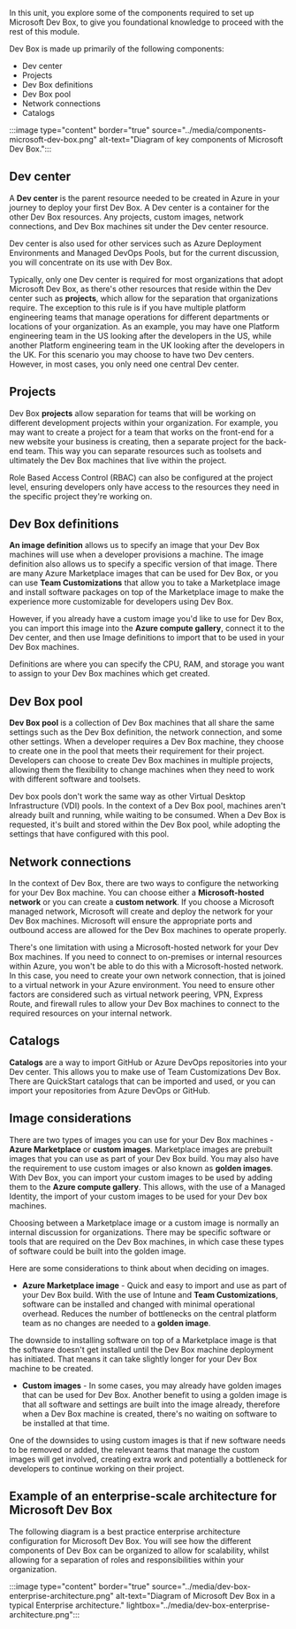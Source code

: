 In this unit, you explore some of the components required to set up Microsoft Dev Box, to give you foundational knowledge to proceed with the rest of this module.

Dev Box is made up primarily of the following components:

- Dev center
- Projects
- Dev Box definitions
- Dev Box pool
- Network connections
- Catalogs

:::image type="content" border="true" source="../media/components-microsoft-dev-box.png" alt-text="Diagram of key components of Microsoft Dev Box.":::

## Dev center

A **Dev center** is the parent resource needed to be created in Azure in your journey to deploy your first Dev Box. A Dev center is a container for the other Dev Box resources. Any projects, custom images, network connections, and Dev Box machines sit under the Dev center resource.

Dev center is also used for other services such as Azure Deployment Environments and Managed DevOps Pools, but for the current discussion, you will concentrate on its use with Dev Box.

Typically, only one Dev center is required for most organizations that adopt Microsoft Dev Box, as there's other resources that reside within the Dev center such as **projects**, which allow for the separation that organizations require. The exception to this rule is if you have multiple platform engineering teams that manage operations for different departments or locations of your organization. As an example, you may have one Platform engineering team in the US looking after the developers in the US, while another Platform engineering team in the UK looking after the developers in the UK. For this scenario you may choose to have two Dev centers. However, in most cases, you only need one central Dev center.

## Projects

Dev Box **projects** allow separation for teams that will be working on different development projects within your organization. For example, you may want to create a project for a team that works on the front-end for a new website your business is creating, then a separate project for the back-end team. This way you can separate resources such as toolsets and ultimately the Dev Box machines that live within the project.

Role Based Access Control (RBAC) can also be configured at the project level, ensuring developers only have access to the resources they need in the specific project they're working on.

## Dev Box definitions

**An image definition** allows us to specify an image that your Dev Box machines will use when a developer provisions a machine. The image definition also allows us to specify a specific version of that image. There are many Azure Marketplace images that can be used for Dev Box, or you can use **Team Customizations** that allow you to take a Marketplace image and install software packages on top of the Marketplace image to make the experience more customizable for developers using Dev Box. 

However, if you already have a custom image you'd like to use for Dev Box, you can import this image into the **Azure compute gallery**, connect it to the Dev center, and then use Image definitions to import that to be used in your Dev Box machines.

Definitions are where you can specify the CPU, RAM, and storage you want to assign to your Dev Box machines which get created.

## Dev Box pool

**Dev Box pool** is a collection of Dev Box machines that all share the same settings such as the Dev Box definition, the network connection, and some other settings. When a developer requires a Dev Box machine, they choose to create one in the pool that meets their requirement for their project. Developers can choose to create Dev Box machines in multiple projects, allowing them the flexibility to change machines when they need to work with different software and toolsets.

Dev box pools don't work the same way as other Virtual Desktop Infrastructure (VDI) pools. In the context of a Dev Box pool, machines aren't already built and running, while waiting to be consumed. When a Dev Box is requested, it's built and stored within the Dev Box pool, while adopting the settings that have configured with this pool.

## Network connections

In the context of Dev Box, there are two ways to configure the networking for your Dev Box machine. You can choose either a **Microsoft-hosted network** or you can create a **custom network**. If you choose a Microsoft managed network, Microsoft will create and deploy the network for your Dev Box machines. Microsoft will ensure the appropriate ports and outbound access are allowed for the Dev Box machines to operate properly.

There's one limitation with using a Microsoft-hosted network for your Dev Box machines. If you need to connect to on-premises or internal resources within Azure, you won't be able to do this with a Microsoft-hosted network. In this case, you need to create your own network connection, that is joined to a virtual network in your Azure environment. You need to ensure other factors are considered such as virtual network peering, VPN, Express Route, and firewall rules to allow your Dev Box machines to connect to the required resources on your internal network. 

## Catalogs

**Catalogs** are a way to import GitHub or Azure DevOps repositories into your Dev center. This allows you to make use of Team Customizations Dev Box. There are QuickStart catalogs that can be imported and used, or you can import your repositories from Azure DevOps or GitHub.

## Image considerations

There are two types of images you can use for your Dev Box machines - **Azure Marketplace** or **custom images**. Marketplace images are prebuilt images that you can use as part of your Dev Box build. You may also have the requirement to use custom images or also known as **golden images**. With Dev Box, you can import your custom images to be used by adding them to the **Azure compute gallery**. This allows, with the use of a Managed Identity, the import of your custom images to be used for your Dev box machines.

Choosing between a Marketplace image or a custom image is normally an internal discussion for organizations. There may be specific software or tools that are required on the Dev Box machines, in which case these types of software could be built into the golden image.

Here are some considerations to think about when deciding on images.

- **Azure Marketplace image** - Quick and easy to import and use as part of your Dev Box build. With the use of Intune and **Team Customizations**, software can be installed and changed with minimal operational overhead. Reduces the number of bottlenecks on the central platform team as no changes are needed to a **golden image**.

The downside to installing software on top of a Marketplace image is that the software doesn't get installed until the Dev Box machine deployment has initiated. That means it can take slightly longer for your Dev Box machine to be created. 

- **Custom images** - In some cases, you may already have golden images that can be used for Dev Box. Another benefit to using a golden image is that all software and settings are built into the image already, therefore when a Dev Box machine is created, there's no waiting on software to be installed at that time.

One of the downsides to using custom images is that if new software needs to be removed or added, the relevant teams that manage the custom images will get involved, creating extra work and potentially a bottleneck for developers to continue working on their project.

## Example of an enterprise-scale architecture for Microsoft Dev Box

The following diagram is a best practice enterprise architecture configuration for Microsoft Dev Box. You will see how the different components of Dev Box can be organized to allow for scalability, whilst allowing for a separation of roles and responsibilities within your organization.

:::image type="content" border="true" source="../media/dev-box-enterprise-architecture.png" alt-text="Diagram of Microsoft Dev Box in a typical Enterprise architecture." lightbox="../media/dev-box-enterprise-architecture.png":::
